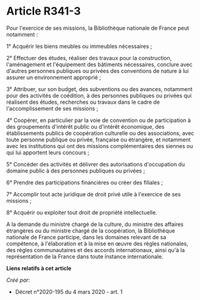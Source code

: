 # Article R341-3

Pour l'exercice de ses missions, la Bibliothèque nationale de France peut notamment :

1° Acquérir les biens meubles ou immeubles nécessaires ;

2° Effectuer des études, réaliser des travaux pour la construction, l'aménagement et l'équipement des bâtiments nécessaires,
conclure avec d'autres personnes publiques ou privées des conventions de nature à lui assurer un environnement approprié ;

3° Attribuer, sur son budget, des subventions ou des avances, notamment pour des activités de coédition, à des personnes
publiques ou privées qui réalisent des études, recherches ou travaux dans le cadre de l'accomplissement de ses missions ;

4° Coopérer, en particulier par la voie de convention ou de participation à des groupements d'intérêt public ou d'intérêt
économique, des établissements publics de coopération culturelle ou des associations, avec toute personne publique ou privée,
française ou étrangère, et notamment avec les institutions qui ont des missions complémentaires des siennes ou qui lui
apportent leurs concours ;

5° Concéder des activités et délivrer des autorisations d'occupation du domaine public à des personnes publiques ou privées ;

6° Prendre des participations financières ou créer des filiales ;

7° Accomplir tout acte juridique de droit privé utile à l'exercice de ses missions ;

8° Acquérir ou exploiter tout droit de propriété intellectuelle.

A la demande du ministre chargé de la culture, du ministre des affaires étrangères ou du ministre chargé de la coopération,
la Bibliothèque nationale de France participe, dans les domaines relevant de sa compétence, à l'élaboration et à la mise en
œuvre des règles nationales, des règles communautaires et des accords internationaux, ainsi qu'à la représentation de la
France dans toute instance internationale.

**Liens relatifs à cet article**

_Créé par_:

  - Décret n°2020-195 du 4 mars 2020 - art. 1
